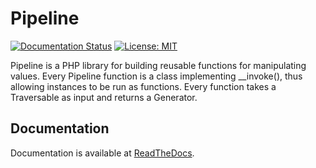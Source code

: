 # Pipeline

[![Documentation Status](https://readthedocs.org/projects/php-pipeline/badge/?version=latest)](https://php-pipeline.readthedocs.io/)
[![License: MIT](https://img.shields.io/badge/License-MIT-yellow.svg)](LICENSE)

Pipeline is a PHP library for building reusable functions for manipulating values. Every Pipeline
function is a class implementing \_\_invoke(), thus allowing instances to be run as functions. Every
function takes a Traversable as input and returns a Generator.


## Documentation

Documentation is available at [ReadTheDocs](https://php-pipeline.readthedocs.io/).

